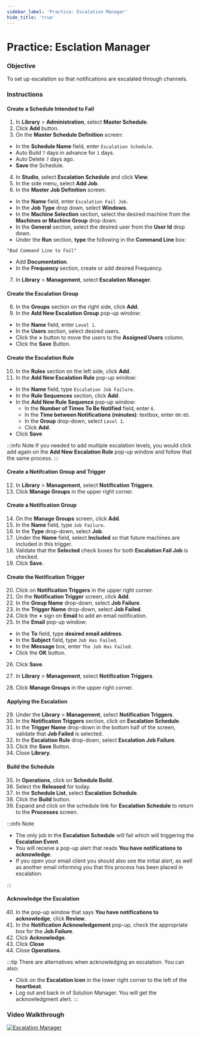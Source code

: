 ```yaml
---
sidebar_label: 'Practice: Escalation Manager'
hide_title: 'true'
---
```


# Practice: Esclation Manager

### Objective

To set up escalation so that notifications are escalated through channels.

### Instructions

#### Create a Schedule Intended to Fail

1.  In **Library** > **Administration**, select **Master Schedule**.
2.  Click **Add** button.
3.  On the **Master Schedule Definition** screen:
  * In the **Schedule Name** field, enter ```Escalation Schedule```.
  * Auto Build ```7``` days in advance for ```1``` days.
  * Auto Delete ```7``` days ago.
  * **Save** the Schedule.
4.  In **Studio**, select **Escalation Schedule** and click **View**.
5.  In the side menu, select **Add Job**.
6. In the **Master Job Definition** screen:
  * In the **Name** field, enter ```Escalation Fail Job```.
  * In the **Job Type** drop down, select **Windows**.
  * In the **Machine Selection** section, select the desired machine from the **Machines or Machine Group** drop down. 
  * In the **General** section, select the desired user from the **User Id** drop down.
  * Under the **Run** section, **type** the following in the **Command Line** box:
 
```
"Bad Command Line to Fail"
```

  * Add **Documentation**.
  * In the **Frequency** section, create or add desired Frequency.


7.	In **Library** > **Management**, select **Escalation Manager**. 

#### Create the Escalation Group

8.	In the **Groups** section on the right side, click **Add**.
9.	In the **Add New Escalation Group** pop-up window:
  * In the **Name** field, enter ```Level 1```.
  * In the **Users** section, select desired users.
  * Click the **>** button to move the users to the **Assigned Users** column. 
  * Click the **Save** Button.

#### Create the Escalation Rule

10.	In the **Rules** section on the left side, click **Add**.
11.	In the **Add New Escalation Rule** pop-up window: 
  * In the **Name** field, type ```Escalation Job Failure```.
  * In the **Rule Sequences** section, click **Add**.
  * In the **Add New Rule Sequence** pop-up window:
    * In the **Number of Times To Be Notified** field, enter ```6```.
    * In the **Time between Notifications (minutes)**: textbox, enter ```00:05```.
    * In the **Group** drop-down, select ```Level 1```.
    * Click **Add**.
  * Click **Save**

:::info Note
If you needed to add multiple escalation levels, you would click add again on the **Add New Escalation Rule** pop-up window and follow that the same process.
:::

#### Create a Notifcation Group and Trigger

12.	In **Library** > **Management**, select **Notification Triggers**. 
13.  Click **Manage Groups** in the upper right corner.

#### Create a Notification Group

14.  On the **Manage Groups** screen, click **Add**.
15.  In the **Name** field, type ```Job Failure```.
16.  In the **Type** drop-down, select **Job**.
17.  Under the **Name** field, select **Included** so that future machines are included in this trigger.
18.  Validate that the **Selected** check boxes for both **Escalation Fail Job** is checked.
19.  Click **Save**.

#### Create the Notification Trigger

20. Click on **Notification Triggers** in the upper right corner.
21. On the **Notification Trigger** screen, click **Add**.
22. In the **Group Name** drop-down, select **Job Failure**.
23. In the **Trigger Name** drop-down, select **Job Failed**.
24. Click the **+** sign on **Email** to add an email notification.
25. In the **Email** pop-up window:
  * In the **To** field, type **desired email address**.
  * In the **Subject** field, type ```Job Has Failed```.
  * In the **Message** box, enter ```The Job Has Failed.```
  * Click the **OK** button.
26. Click **Save**.

27.	In **Library** > **Management**, select **Notification Triggers**. 
28.  Click **Manage Groups** in the upper right corner.

#### Applying the Escalation

29. Under the **Library** > **Management**, select **Notification Triggers**. 
30.	In the **Notification Triggers** section, click on **Escalation Schedule**.
31.	In the **Trigger Name** drop-down in the bottom half of the screen, validate that **Job Failed** is selected.
32.	In the **Escalation Rule** drop-down, select **Escalation Job Failure**.
33.	Click the **Save** Button.
34.	Close **Library**.

#### Build the Schedule 

35. In **Operations**, click on **Schedule Build**. 
36. Select the **Released** for today.
37. In the **Schedule List**, select **Escalation Schedule**.
38. Click the **Build** button.
39. Expand and click on the schedule link for **Escalation Schedule** to return to the **Processes** screen.

:::info Note

* The only job in the **Escalation Schedule** will fail which will triggering the **Escalation Event**.
* You will receive a pop-up alert that reads **You have notifications to acknowledge**.
* If you open your email client you should also see the initial alert, as well as another email informing you that this process has been placed in escalation.

:::

#### Acknowledge the Escalation

40. In the pop-up window that says **You have notifications to acknowledge**, click **Review**.
41. In the **Notification Acknowledgement** pop-up, check the appropriate box for the **Job Failure**.
42. Click **Acknowledge**.
43. Click **Close**
44. Close **Operations**.

:::tip
There are alternatives when acknowledging an escalation. You can also: 
* Click on the **Escalation Icon** in the lower right corner to the left of the **heartbeat**.
* Log out and back in of Solution Manager. You will get the acknowledgment alert.
:::

### Video Walkthrough

[![Escalation Manager](../static/img/escalation-manager.png)](https://sma1980-my.sharepoint.com/:v:/g/personal/rweesner_smatechnologies_com/EbsQDquBK31Dr3xu1Hg9ZN8B-xfHnwLgVuOBcG40n3GWPA?e=et0kkl&nav=eyJyZWZlcnJhbEluZm8iOnsicmVmZXJyYWxBcHAiOiJTdHJlYW1XZWJBcHAiLCJyZWZlcnJhbFZpZXciOiJTaGFyZURpYWxvZy1MaW5rIiwicmVmZXJyYWxBcHBQbGF0Zm9ybSI6IldlYiIsInJlZmVycmFsTW9kZSI6InZpZXcifX0%3D)